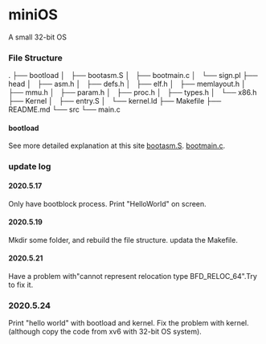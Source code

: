 # miniOS
A small 32-bit OS 

### File Structure
.
├── bootload
│   ├── bootasm.S
│   ├── bootmain.c
│   └── sign.pl
├── head
│   ├── asm.h
│   ├── defs.h
│   ├── elf.h
│   ├── memlayout.h
│   ├── mmu.h
│   ├── param.h
│   ├── proc.h
│   ├── types.h
│   └── x86.h
├── Kernel
│   ├── entry.S
│   └── kernel.ld
├── Makefile
├── README.md
└── src
    └── main.c

#### bootload
See more detailed explanation at this site [bootasm.S](https://blog.csdn.net/DWLVXW0325/article/details/106344099).
[bootmain.c](https://blog.csdn.net/DWLVXW0325/article/details/106378930).

### update log
#### 2020.5.17
Only have bootblock process. Print "HelloWorld" on screen.

#### 2020.5.19
Mkdir some folder, and rebuild the file structure. updata the Makefile. 

#### 2020.5.21
Have a problem with"cannot represent relocation type BFD_RELOC_64".Try to fix it.

### 2020.5.24
Print "hello world" with bootload and kernel.
Fix the problem with kernel.(although copy the code from xv6 with 32-bit OS system).
